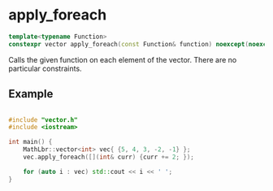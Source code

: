 # apply_foreach
```cpp
template<typename Function>
constexpr vector apply_foreach(const Function& function) noexcept(noexcept(function));
```

Calls the given function on each element of the vector.  There are no particular constraints.

## Example
```cpp

#include "vector.h"
#include <iostream>

int main() {
	MathLbr::vector<int> vec{ {5, 4, 3, -2, -1} };
	vec.apply_foreach([](int& curr) {curr += 2; });

	for (auto i : vec) std::cout << i << ' ';
}
```
